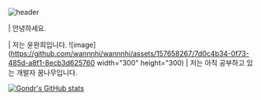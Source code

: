 ![header](https://capsule-render.vercel.app/api?type=Slice&color=707070&height=120&section=header&text=wannnhi-world&fontSize=100&animation=fadeIn&fontColor=DDDDDD)

| 안녕하세요.

| 저는 윤완희입니다.
![image](https://github.com/wannnhi/wannnhi/assets/157658267/7d0c4b34-0f73-485d-a8f1-8ecb3d625760 width="300" height="300)
| 저는 아직 공부하고 있는 개발자 꿈나무입니다.

[![Gondr's GitHub stats](https://github-readme-stats.vercel.app/api?username=wannnhi)](https://github.com/anuraghazra/github-readme-stats)
